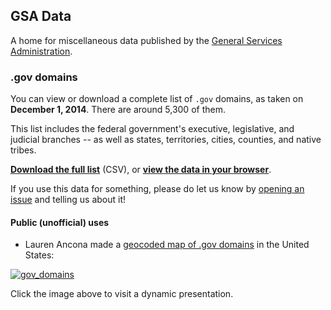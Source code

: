 ## GSA Data

A home for miscellaneous data published by the [General Services Administration](http://gsa.gov).

### .gov domains

You can view or download a complete list of `.gov` domains, as taken on **December 1, 2014**. There are around 5,300 of them.

This list includes the federal government's executive, legislative, and judicial branches -- as well as states, territories, cities, counties, and native tribes.

**[Download the full list](https://gsa.github.io/data/dotgov-domains/2014-12-01-full.csv)** (CSV), or **[view the data in your browser](dotgov-domains/2014-12-01-full.csv)**.

If you use this data for something, please do let us know by [opening an issue](https://github.com/gsa/data/issues) and telling us about it!

#### Public (unofficial) uses

* Lauren Ancona made a [geocoded map of .gov domains](http://laurenancona.com/maps/gov_domains.html) in the United States:

[![gov_domains](https://cloud.githubusercontent.com/assets/2152151/5627069/ba4185e2-9561-11e4-873a-54d9f480ec3e.jpg)](http://laurenancona.com/maps/gov_domains.html)

Click the image above to visit a dynamic presentation.
